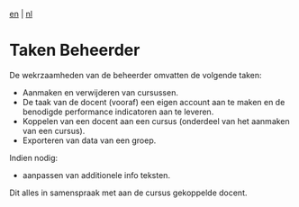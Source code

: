 [en](\en\frocole_tasks_administrator) | [nl](\nl\frocole_tasks_administrator)

# Taken Beheerder

De wekrzaamheden van de beheerder omvatten de volgende taken:

- Aanmaken en verwijderen van cursussen.
- De taak van de docent (vooraf) een eigen account aan te maken en de benodigde performance indicatoren aan te leveren.
- Koppelen van een docent aan een cursus (onderdeel van het aanmaken van een cursus).
- Exporteren van data van een groep.

Indien nodig:
- aanpassen van additionele info teksten.

Dit alles in samenspraak met aan de cursus gekoppelde docent.
